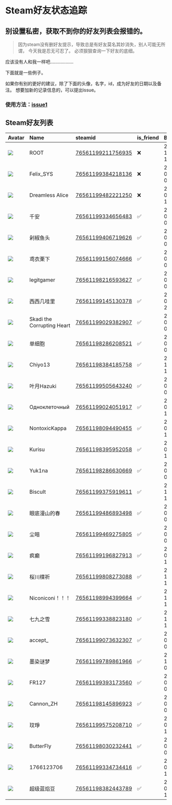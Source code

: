 # Steam好友状态追踪
## 别设置私密，获取不到你的好友列表会报错的。

> 因为steam没有删好友提示，导致总是有好友莫名其妙消失，别人可能无所谓，
> 今天我是忍无可忍了。 必须狠狠查询一下好友的底细。

应该没有人和我一样吧………………

下面就是一些例子。

如果你有别的更好的建议，除了下面的头像，名字，id，成为好友的日期以及备注。 想要加新的记录信息的，可以提出issue。

### 使用方法：[issue1](https://github.com/systemannounce/SteamFriends/issues/1)

## Steam好友列表

| Avatar                                                                            | Name                       | steamid                                                                     | is_friend   | BFD                 | Remark   | removed_time        |
|:----------------------------------------------------------------------------------|:---------------------------|:----------------------------------------------------------------------------|:------------|:--------------------|:---------|:--------------------|
| ![](https://avatars.steamstatic.com/ef15d4fa577672454e11c4dc5fbfa9fc71722ede.jpg) | ROOT                       | [76561199211756935](https://steamcommunity.com/profiles/76561199211756935/) | ❌           | 2021-10-02 11:23:03 |          | 2025-08-30 23:42:20 |
| ![](https://avatars.steamstatic.com/d41abd4be0b3769e1919802da758591a11639b13.jpg) | Felix_SYS                  | [76561199384218136](https://steamcommunity.com/profiles/76561199384218136/) | ❌           | 2022-08-14 01:06:38 |          | 2025-08-30 23:42:20 |
| ![](https://avatars.steamstatic.com/ea50cd34208e8b6470a0ba96171c98b8d4fb7176.jpg) | Dreamless Alice            | [76561199482221250](https://steamcommunity.com/profiles/76561199482221250/) | ❌           | 2023-08-14 11:11:11 |          | 2025-08-30 00:43:00 |
| ![](https://avatars.steamstatic.com/61c11857a4482a04f1a58e334fd89e35487d7725.jpg) | 千安                         | [76561199334656483](https://steamcommunity.com/profiles/76561199334656483/) | ✅           | 2023-09-17 07:43:01 |          |                     |
| ![](https://avatars.steamstatic.com/ba88cb9bbd63f22256f2978c34ad792b3044472a.jpg) | 剁椒鱼头                       | [76561199406719626](https://steamcommunity.com/profiles/76561199406719626/) | ✅           | 2023-03-17 06:34:07 |          |                     |
| ![](https://avatars.steamstatic.com/021f5686bce88f495725d9bad02df2afbd90cd06.jpg) | 鸢衣栗下                       | [76561199156074666](https://steamcommunity.com/profiles/76561199156074666/) | ✅           | 2023-09-06 02:42:17 |          |                     |
| ![](https://avatars.steamstatic.com/26543a7836ffa99c89a4df7d89bb5e6a25fd2300.jpg) | legitgamer                 | [76561198216593627](https://steamcommunity.com/profiles/76561198216593627/) | ✅           | 2016-02-09 02:00:35 |          |                     |
| ![](https://avatars.steamstatic.com/9733f87582cd340eb4a60141866fd49d90434ea0.jpg) | 西西几哇里                      | [76561199145130378](https://steamcommunity.com/profiles/76561199145130378/) | ✅           | 2024-05-03 21:06:00 |          |                     |
| ![](https://avatars.steamstatic.com/d55eaf94a30c3a981ae4ed9c6bbdbf54addd5806.jpg) | Skadi the Corrupting Heart | [76561199029382907](https://steamcommunity.com/profiles/76561199029382907/) | ✅           | 2025-04-16 06:17:46 |          |                     |
| ![](https://avatars.steamstatic.com/6503476e861629cf0889b1233aa27a4afd2fb481.jpg) | 单细胞                        | [76561198286208521](https://steamcommunity.com/profiles/76561198286208521/) | ✅           | 2024-05-19 06:53:41 |          |                     |
| ![](https://avatars.steamstatic.com/de7aed4299406a52b01b0fc087ec5eb1d380b7e7.jpg) | Chiyo13                    | [76561198384185758](https://steamcommunity.com/profiles/76561198384185758/) | ✅           | 2022-11-22 15:05:03 |          |                     |
| ![](https://avatars.steamstatic.com/7addb0c8502d4556e35c6a2c10dd5dc271d2f5d6.jpg) | 叶月Hazuki                   | [76561199505643240](https://steamcommunity.com/profiles/76561199505643240/) | ✅           | 2025-05-17 06:55:38 |          |                     |
| ![](https://avatars.steamstatic.com/8af398cb9258d447f519bebe8cdd9690866d6bdf.jpg) | Одноклеточный              | [76561199024051917](https://steamcommunity.com/profiles/76561199024051917/) | ✅           | 2024-05-23 12:13:30 |          |                     |
| ![](https://avatars.steamstatic.com/7743b6f57c2f6b2b89790b24206a1025f8f68f5d.jpg) | NontoxicKappa              | [76561198094490455](https://steamcommunity.com/profiles/76561198094490455/) | ✅           | 2025-06-06 15:14:43 |          |                     |
| ![](https://avatars.steamstatic.com/617c0d0c34f35f594c000368560dd7bcd415783b.jpg) | Kurisu                     | [76561198395952058](https://steamcommunity.com/profiles/76561198395952058/) | ✅           | 2025-04-14 13:29:38 |          |                     |
| ![](https://avatars.steamstatic.com/5a389e74cb072cdd2a1b8ad2d980cf710b6dda3d.jpg) | Yuk1na                     | [76561198286630669](https://steamcommunity.com/profiles/76561198286630669/) | ✅           | 2025-03-23 08:15:50 |          |                     |
| ![](https://avatars.steamstatic.com/1ec70f1c822405222be4d3d678dfc729cc7fcca6.jpg) | BiscuIt                    | [76561199375919611](https://steamcommunity.com/profiles/76561199375919611/) | ✅           | 2023-12-01 15:53:17 |          |                     |
| ![](https://avatars.steamstatic.com/da6395d1fbb47b33c539092d8cb4c879433d1828.jpg) | 眼底漫山的春                     | [76561199486893498](https://steamcommunity.com/profiles/76561199486893498/) | ✅           | 2023-03-17 06:32:43 |          |                     |
| ![](https://avatars.steamstatic.com/89f21bf8b6b16be138683119d965b1b978d0d809.jpg) | 尘暗                         | [76561199469275805](https://steamcommunity.com/profiles/76561199469275805/) | ✅           | 2025-03-04 09:58:25 |          |                     |
| ![](https://avatars.steamstatic.com/fef49e7fa7e1997310d705b2a6158ff8dc1cdfeb.jpg) | 疯癫                         | [76561199196827913](https://steamcommunity.com/profiles/76561199196827913/) | ✅           | 2024-05-26 13:13:46 |          |                     |
| ![](https://avatars.steamstatic.com/b8cf95f6cd2aab5ec08ae4ebb10fc634f44aa9ef.jpg) | 桜川楪祈                       | [76561199808273088](https://steamcommunity.com/profiles/76561199808273088/) | ✅           | 2024-12-12 15:46:21 |          |                     |
| ![](https://avatars.steamstatic.com/e3440097cd5080f1a29fd55f60fa9a2d03b01b6c.jpg) | Niconiconi！！！              | [76561198994399664](https://steamcommunity.com/profiles/76561198994399664/) | ✅           | 2023-12-01 15:52:19 |          |                     |
| ![](https://avatars.steamstatic.com/ce5ad0d615256fad3cc4ab8860bfff04765525d6.jpg) | 七九之雪                       | [76561199338823180](https://steamcommunity.com/profiles/76561199338823180/) | ✅           | 2024-11-30 12:05:41 |          |                     |
| ![](https://avatars.steamstatic.com/a7a3ac2a531ac0feca738d182fafbb81c7ef1d71.jpg) | accept_                    | [76561199073632307](https://steamcommunity.com/profiles/76561199073632307/) | ✅           | 2024-05-25 03:24:51 |          |                     |
| ![](https://avatars.steamstatic.com/24618a6f7770d3487d3943ddee48d8cd914a26cc.jpg) | 墨染谜梦                       | [76561199789861966](https://steamcommunity.com/profiles/76561199789861966/) | ✅           | 2024-12-21 02:56:47 |          |                     |
| ![](https://avatars.steamstatic.com/a69927929b5166e9d55882fc3dcdde41b4caec50.jpg) | FR127                      | [76561199393173560](https://steamcommunity.com/profiles/76561199393173560/) | ✅           | 2025-07-10 06:01:59 |          |                     |
| ![](https://avatars.steamstatic.com/12f8ce40c3fc74ea13ed70add7632a54ccc10471.jpg) | Cannon_ZH                  | [76561198145896923](https://steamcommunity.com/profiles/76561198145896923/) | ✅           | 2016-02-14 04:14:46 |          |                     |
| ![](https://avatars.steamstatic.com/13149c88f0dfe9a1e2cd3e90f4110a5dc0511c39.jpg) | 玟琤                         | [76561199575208710](https://steamcommunity.com/profiles/76561199575208710/) | ✅           | 2024-05-29 12:39:14 |          |                     |
| ![](https://avatars.steamstatic.com/472253aeb07eff7766a71fdc7b1792eda9b2cb0d.jpg) | ButterFly                  | [76561198030232441](https://steamcommunity.com/profiles/76561198030232441/) | ✅           | 2016-01-31 04:19:13 |          |                     |
| ![](https://avatars.steamstatic.com/cc704bb0b7218a98a766273ef0bdd2d07f1473b3.jpg) | 1766123706                 | [76561199334734416](https://steamcommunity.com/profiles/76561199334734416/) | ✅           | 2023-04-30 14:28:59 |          |                     |
| ![](https://avatars.steamstatic.com/9016bada3c8ba29e2d20300392f2fcbba5620a3a.jpg) | 超级蓝焰豆                      | [76561198382443789](https://steamcommunity.com/profiles/76561198382443789/) | ✅           | 2025-09-17 15:15:08 |          |                     |
